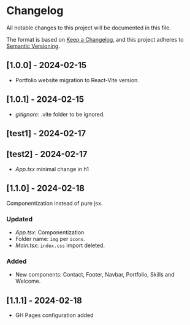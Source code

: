 # Changelog

All notable changes to this project will be documented in this file.

The format is based on [Keep a Changelog](https://keepachangelog.com), and this
project adheres to [Semantic Versioning](https://semver.org).

## [1.0.0] - 2024-02-15

- Portfolio website migration to React-Vite version.

## [1.0.1] - 2024-02-15
- *gitignore*: .vite folder to be ignored.

## [test1] - 2024-02-17

## [test2] - 2024-02-17
- *App.tsx* minimal change in h1

## [1.1.0] - 2024-02-18
Componentization instead of pure jsx.
### Updated
- *App.tsx*: Componentization
- Folder name: `img` per `icons`.
- *Main.tsx*: `index.css` import deleted.
### Added
- New components: Contact, Footer, Navbar, Portfolio, Skills and Welcome.

## [1.1.1] - 2024-02-18
- GH Pages configuration added